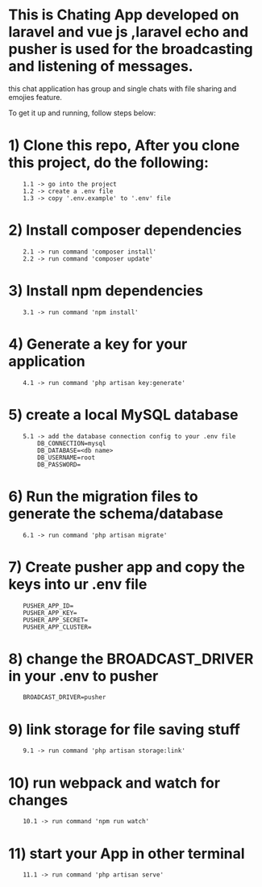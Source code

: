 # This is Chating App developed on laravel and vue js ,laravel echo and pusher is used for the broadcasting and listening of messages.
this chat application has group and single chats with file sharing and emojies feature.  

To get it up and running, follow steps below:

# 1) Clone this repo, After you clone this project, do the following:
        1.1 -> go into the project
        1.2 -> create a .env file
        1.3 -> copy '.env.example' to '.env' file

# 2) Install composer dependencies
        2.1 -> run command 'composer install'
        2.2 -> run command 'composer update'

# 3) Install npm dependencies
        3.1 -> run command 'npm install'

# 4) Generate a key for your application
        4.1 -> run command 'php artisan key:generate'

# 5) create a local MySQL database
        5.1 -> add the database connection config to your .env file
            DB_CONNECTION=mysql
            DB_DATABASE=<db name>
            DB_USERNAME=root
            DB_PASSWORD=

# 6) Run the migration files to generate the schema/database
        6.1 -> run command 'php artisan migrate'

# 7) Create pusher app and copy the keys into ur .env file
        PUSHER_APP_ID=
        PUSHER_APP_KEY=
        PUSHER_APP_SECRET=
        PUSHER_APP_CLUSTER=

# 8) change the BROADCAST_DRIVER in your .env to pusher
        BROADCAST_DRIVER=pusher

# 9) link storage for file saving stuff
        9.1 -> run command 'php artisan storage:link'

# 10) run webpack and watch for changes
        10.1 -> run command 'npm run watch'

# 11) start your App in other terminal
        11.1 -> run command 'php artisan serve'